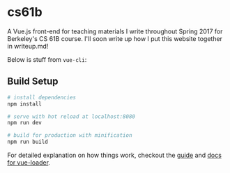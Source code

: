 # cs61b

A Vue.js front-end for teaching materials I write throughout Spring 2017 for Berkeley's CS 61B course. I'll soon write up how I put this website together in writeup.md!

Below is stuff from `vue-cli`:

## Build Setup

``` bash
# install dependencies
npm install

# serve with hot reload at localhost:8080
npm run dev

# build for production with minification
npm run build
```

For detailed explanation on how things work, checkout the [guide](http://vuejs-templates.github.io/webpack/) and [docs for vue-loader](http://vuejs.github.io/vue-loader).
